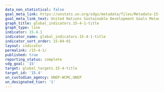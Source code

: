 ```yaml
---
data_non_statistical: false
goal_meta_link: https://unstats.un.org/sdgs/metadata/files/Metadata-15-04-01.pdf
goal_meta_link_text: United Nations Sustainable Development Goals Metadata (pdf 456kB)
graph_title: global_indicators.15-4-1-title
graph_type: line
indicator: 15.4.1
indicator_name: global_indicators.15-4-1-title
indicator_sort_order: 15-04-01
layout: indicator
permalink: /15-4-1/
published: true
reporting_status: complete
sdg_goal: '15'
target: global_targets.15-4-title
target_id: '15.4'
un_custodian_agency: UNEP-WCMC,UNEP
un_designated_tier: '1'
---
```

